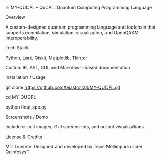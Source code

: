 ⚛️ MY-QUCPL – QuCPL: Quantum Computing Programming Language

Overview

A custom-designed quantum programming language and toolchain that supports compilation, simulation, visualization, and OpenQASM interoperability.

Tech Stack

Python, Lark, Qiskit, Matplotlib, Tkinter

Custom IR, AST, GUI, and Markdown-based documentation

Installation / Usage

git clone https://github.com/tejastro123/MY-QUCPL.git

cd MY-QUCPL

python final_app.py

Screenshots / Demo

Include circuit images, GUI screenshots, and output visualizations.

License & Credits

MIT License. Designed and developed by Tejas Mellimpudi under Quinfosys™
 
